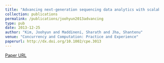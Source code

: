 ```yaml
---
title: "Advancing next-generation sequencing data analytics with scalable distributed infrastructure"
collection: publications
permalink: /publications/joohyun2013advancing
type: pub
date: 2013-12-25
author: "Kim, Joohyun and Maddineni, Sharath and Jha, Shantenu"
venue: "Concurrency and Computation: Practice and Experience"
paperurl: http://dx.doi.org/10.1002/cpe.3013
---
```

[Paper URL](http://dx.doi.org/10.1002/cpe.3013)
